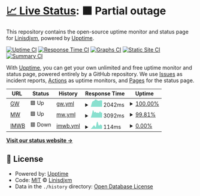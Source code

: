 # [📈 Live Status](https://Linisdjxm.github.io/uptest): <!--live status--> **🟧 Partial outage**

This repository contains the open-source uptime monitor and status page for [Linisdjxm](https://Linisdjxm.github.io/uptest), powered by [Upptime](https://github.com/upptime/upptime).

[![Uptime CI](https://github.com/Linisdjxm/uptest/workflows/Uptime%20CI/badge.svg)](https://github.com/Linisdjxm/uptest/actions?query=workflow%3A%22Uptime+CI%22)
[![Response Time CI](https://github.com/Linisdjxm/uptest/workflows/Response%20Time%20CI/badge.svg)](https://github.com/Linisdjxm/uptest/actions?query=workflow%3A%22Response+Time+CI%22)
[![Graphs CI](https://github.com/Linisdjxm/uptest/workflows/Graphs%20CI/badge.svg)](https://github.com/Linisdjxm/uptest/actions?query=workflow%3A%22Graphs+CI%22)
[![Static Site CI](https://github.com/Linisdjxm/uptest/workflows/Static%20Site%20CI/badge.svg)](https://github.com/Linisdjxm/uptest/actions?query=workflow%3A%22Static+Site+CI%22)
[![Summary CI](https://github.com/Linisdjxm/uptest/workflows/Summary%20CI/badge.svg)](https://github.com/Linisdjxm/uptest/actions?query=workflow%3A%22Summary+CI%22)

With [Upptime](https://upptime.js.org), you can get your own unlimited and free uptime monitor and status page, powered entirely by a GitHub repository. We use [Issues](https://github.com/Linisdjxm/uptest/issues) as incident reports, [Actions](https://github.com/Linisdjxm/uptest/actions) as uptime monitors, and [Pages](https://Linisdjxm.github.io/uptest) for the status page.

<!--start: status pages-->
<!-- This summary is generated by Upptime (https://github.com/upptime/upptime) -->
<!-- Do not edit this manually, your changes will be overwritten -->
<!-- prettier-ignore -->
| URL | Status | History | Response Time | Uptime |
| --- | ------ | ------- | ------------- | ------ |
| <img alt="" src="https://icons.duckduckgo.com/ip3/www.gfwiki.org.ico" height="13"> [GW](https://www.gfwiki.org) | 🟩 Up | [gw.yml](https://github.com/Linisdjxm/uptest/commits/HEAD/history/gw.yml) | <details><summary><img alt="Response time graph" src="./graphs/gw/response-time-week.png" height="20"> 2042ms</summary><br><a href="https://Linisdjxm.github.io/uptest/history/gw"><img alt="Response time 2063" src="https://img.shields.io/endpoint?url=https%3A%2F%2Fraw.githubusercontent.com%2FLinisdjxm%2Fuptest%2FHEAD%2Fapi%2Fgw%2Fresponse-time.json"></a><br><a href="https://Linisdjxm.github.io/uptest/history/gw"><img alt="24-hour response time 2046" src="https://img.shields.io/endpoint?url=https%3A%2F%2Fraw.githubusercontent.com%2FLinisdjxm%2Fuptest%2FHEAD%2Fapi%2Fgw%2Fresponse-time-day.json"></a><br><a href="https://Linisdjxm.github.io/uptest/history/gw"><img alt="7-day response time 2042" src="https://img.shields.io/endpoint?url=https%3A%2F%2Fraw.githubusercontent.com%2FLinisdjxm%2Fuptest%2FHEAD%2Fapi%2Fgw%2Fresponse-time-week.json"></a><br><a href="https://Linisdjxm.github.io/uptest/history/gw"><img alt="30-day response time 2151" src="https://img.shields.io/endpoint?url=https%3A%2F%2Fraw.githubusercontent.com%2FLinisdjxm%2Fuptest%2FHEAD%2Fapi%2Fgw%2Fresponse-time-month.json"></a><br><a href="https://Linisdjxm.github.io/uptest/history/gw"><img alt="1-year response time 2047" src="https://img.shields.io/endpoint?url=https%3A%2F%2Fraw.githubusercontent.com%2FLinisdjxm%2Fuptest%2FHEAD%2Fapi%2Fgw%2Fresponse-time-year.json"></a></details> | <details><summary><a href="https://Linisdjxm.github.io/uptest/history/gw">100.00%</a></summary><a href="https://Linisdjxm.github.io/uptest/history/gw"><img alt="All-time uptime 97.99%" src="https://img.shields.io/endpoint?url=https%3A%2F%2Fraw.githubusercontent.com%2FLinisdjxm%2Fuptest%2FHEAD%2Fapi%2Fgw%2Fuptime.json"></a><br><a href="https://Linisdjxm.github.io/uptest/history/gw"><img alt="24-hour uptime 100.00%" src="https://img.shields.io/endpoint?url=https%3A%2F%2Fraw.githubusercontent.com%2FLinisdjxm%2Fuptest%2FHEAD%2Fapi%2Fgw%2Fuptime-day.json"></a><br><a href="https://Linisdjxm.github.io/uptest/history/gw"><img alt="7-day uptime 100.00%" src="https://img.shields.io/endpoint?url=https%3A%2F%2Fraw.githubusercontent.com%2FLinisdjxm%2Fuptest%2FHEAD%2Fapi%2Fgw%2Fuptime-week.json"></a><br><a href="https://Linisdjxm.github.io/uptest/history/gw"><img alt="30-day uptime 100.00%" src="https://img.shields.io/endpoint?url=https%3A%2F%2Fraw.githubusercontent.com%2FLinisdjxm%2Fuptest%2FHEAD%2Fapi%2Fgw%2Fuptime-month.json"></a><br><a href="https://Linisdjxm.github.io/uptest/history/gw"><img alt="1-year uptime 96.78%" src="https://img.shields.io/endpoint?url=https%3A%2F%2Fraw.githubusercontent.com%2FLinisdjxm%2Fuptest%2FHEAD%2Fapi%2Fgw%2Fuptime-year.json"></a></details>
| <img alt="" src="https://icons.duckduckgo.com/ip3/zh.moegirl.org.cn.ico" height="13"> [MW](https://zh.moegirl.org.cn) | 🟩 Up | [mw.yml](https://github.com/Linisdjxm/uptest/commits/HEAD/history/mw.yml) | <details><summary><img alt="Response time graph" src="./graphs/mw/response-time-week.png" height="20"> 3092ms</summary><br><a href="https://Linisdjxm.github.io/uptest/history/mw"><img alt="Response time 3379" src="https://img.shields.io/endpoint?url=https%3A%2F%2Fraw.githubusercontent.com%2FLinisdjxm%2Fuptest%2FHEAD%2Fapi%2Fmw%2Fresponse-time.json"></a><br><a href="https://Linisdjxm.github.io/uptest/history/mw"><img alt="24-hour response time 2810" src="https://img.shields.io/endpoint?url=https%3A%2F%2Fraw.githubusercontent.com%2FLinisdjxm%2Fuptest%2FHEAD%2Fapi%2Fmw%2Fresponse-time-day.json"></a><br><a href="https://Linisdjxm.github.io/uptest/history/mw"><img alt="7-day response time 3092" src="https://img.shields.io/endpoint?url=https%3A%2F%2Fraw.githubusercontent.com%2FLinisdjxm%2Fuptest%2FHEAD%2Fapi%2Fmw%2Fresponse-time-week.json"></a><br><a href="https://Linisdjxm.github.io/uptest/history/mw"><img alt="30-day response time 4497" src="https://img.shields.io/endpoint?url=https%3A%2F%2Fraw.githubusercontent.com%2FLinisdjxm%2Fuptest%2FHEAD%2Fapi%2Fmw%2Fresponse-time-month.json"></a><br><a href="https://Linisdjxm.github.io/uptest/history/mw"><img alt="1-year response time 3491" src="https://img.shields.io/endpoint?url=https%3A%2F%2Fraw.githubusercontent.com%2FLinisdjxm%2Fuptest%2FHEAD%2Fapi%2Fmw%2Fresponse-time-year.json"></a></details> | <details><summary><a href="https://Linisdjxm.github.io/uptest/history/mw">99.81%</a></summary><a href="https://Linisdjxm.github.io/uptest/history/mw"><img alt="All-time uptime 99.59%" src="https://img.shields.io/endpoint?url=https%3A%2F%2Fraw.githubusercontent.com%2FLinisdjxm%2Fuptest%2FHEAD%2Fapi%2Fmw%2Fuptime.json"></a><br><a href="https://Linisdjxm.github.io/uptest/history/mw"><img alt="24-hour uptime 100.00%" src="https://img.shields.io/endpoint?url=https%3A%2F%2Fraw.githubusercontent.com%2FLinisdjxm%2Fuptest%2FHEAD%2Fapi%2Fmw%2Fuptime-day.json"></a><br><a href="https://Linisdjxm.github.io/uptest/history/mw"><img alt="7-day uptime 99.81%" src="https://img.shields.io/endpoint?url=https%3A%2F%2Fraw.githubusercontent.com%2FLinisdjxm%2Fuptest%2FHEAD%2Fapi%2Fmw%2Fuptime-week.json"></a><br><a href="https://Linisdjxm.github.io/uptest/history/mw"><img alt="30-day uptime 95.29%" src="https://img.shields.io/endpoint?url=https%3A%2F%2Fraw.githubusercontent.com%2FLinisdjxm%2Fuptest%2FHEAD%2Fapi%2Fmw%2Fuptime-month.json"></a><br><a href="https://Linisdjxm.github.io/uptest/history/mw"><img alt="1-year uptime 99.31%" src="https://img.shields.io/endpoint?url=https%3A%2F%2Fraw.githubusercontent.com%2FLinisdjxm%2Fuptest%2FHEAD%2Fapi%2Fmw%2Fuptime-year.json"></a></details>
| <img alt="" src="https://icons.duckduckgo.com/ip3/www.ismoegirl.online.ico" height="13"> [IMWB](https://www.ismoegirl.online) | 🟥 Down | [imwb.yml](https://github.com/Linisdjxm/uptest/commits/HEAD/history/imwb.yml) | <details><summary><img alt="Response time graph" src="./graphs/imwb/response-time-week.png" height="20"> 114ms</summary><br><a href="https://Linisdjxm.github.io/uptest/history/imwb"><img alt="Response time 197" src="https://img.shields.io/endpoint?url=https%3A%2F%2Fraw.githubusercontent.com%2FLinisdjxm%2Fuptest%2FHEAD%2Fapi%2Fimwb%2Fresponse-time.json"></a><br><a href="https://Linisdjxm.github.io/uptest/history/imwb"><img alt="24-hour response time 102" src="https://img.shields.io/endpoint?url=https%3A%2F%2Fraw.githubusercontent.com%2FLinisdjxm%2Fuptest%2FHEAD%2Fapi%2Fimwb%2Fresponse-time-day.json"></a><br><a href="https://Linisdjxm.github.io/uptest/history/imwb"><img alt="7-day response time 114" src="https://img.shields.io/endpoint?url=https%3A%2F%2Fraw.githubusercontent.com%2FLinisdjxm%2Fuptest%2FHEAD%2Fapi%2Fimwb%2Fresponse-time-week.json"></a><br><a href="https://Linisdjxm.github.io/uptest/history/imwb"><img alt="30-day response time 85" src="https://img.shields.io/endpoint?url=https%3A%2F%2Fraw.githubusercontent.com%2FLinisdjxm%2Fuptest%2FHEAD%2Fapi%2Fimwb%2Fresponse-time-month.json"></a><br><a href="https://Linisdjxm.github.io/uptest/history/imwb"><img alt="1-year response time 204" src="https://img.shields.io/endpoint?url=https%3A%2F%2Fraw.githubusercontent.com%2FLinisdjxm%2Fuptest%2FHEAD%2Fapi%2Fimwb%2Fresponse-time-year.json"></a></details> | <details><summary><a href="https://Linisdjxm.github.io/uptest/history/imwb">0.00%</a></summary><a href="https://Linisdjxm.github.io/uptest/history/imwb"><img alt="All-time uptime 92.38%" src="https://img.shields.io/endpoint?url=https%3A%2F%2Fraw.githubusercontent.com%2FLinisdjxm%2Fuptest%2FHEAD%2Fapi%2Fimwb%2Fuptime.json"></a><br><a href="https://Linisdjxm.github.io/uptest/history/imwb"><img alt="24-hour uptime 0.00%" src="https://img.shields.io/endpoint?url=https%3A%2F%2Fraw.githubusercontent.com%2FLinisdjxm%2Fuptest%2FHEAD%2Fapi%2Fimwb%2Fuptime-day.json"></a><br><a href="https://Linisdjxm.github.io/uptest/history/imwb"><img alt="7-day uptime 0.00%" src="https://img.shields.io/endpoint?url=https%3A%2F%2Fraw.githubusercontent.com%2FLinisdjxm%2Fuptest%2FHEAD%2Fapi%2Fimwb%2Fuptime-week.json"></a><br><a href="https://Linisdjxm.github.io/uptest/history/imwb"><img alt="30-day uptime 1.38%" src="https://img.shields.io/endpoint?url=https%3A%2F%2Fraw.githubusercontent.com%2FLinisdjxm%2Fuptest%2FHEAD%2Fapi%2Fimwb%2Fuptime-month.json"></a><br><a href="https://Linisdjxm.github.io/uptest/history/imwb"><img alt="1-year uptime 87.44%" src="https://img.shields.io/endpoint?url=https%3A%2F%2Fraw.githubusercontent.com%2FLinisdjxm%2Fuptest%2FHEAD%2Fapi%2Fimwb%2Fuptime-year.json"></a></details>

<!--end: status pages-->

[**Visit our status website →**](https://Linisdjxm.github.io/uptest)

## 📄 License

- Powered by: [Upptime](https://github.com/upptime/upptime)
- Code: [MIT](./LICENSE) © [Linisdjxm](https://Linisdjxm.github.io/uptest)
- Data in the `./history` directory: [Open Database License](https://opendatacommons.org/licenses/odbl/1-0/)
